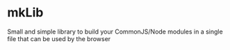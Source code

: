 # mkLib
Small and simple library to build your CommonJS/Node modules in a single file that can be used by the browser
